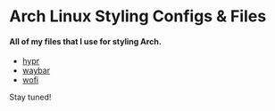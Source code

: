 # Arch Linux Styling Configs & Files

#### All of my files that I use for styling Arch.

- [hypr](https://github.com/dramiajr/Arch-/tree/main/hypr)  
- [waybar](https://github.com/dramiajr/Arch-/tree/main/waybar)  
- [wofi](https://github.com/dramiajr/Arch-/tree/main/wofi)

Stay tuned!


